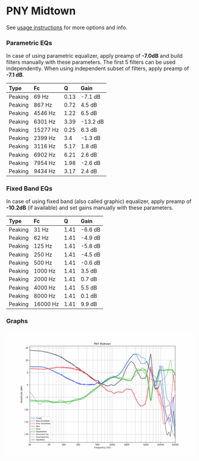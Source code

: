 # PNY Midtown
See [usage instructions](https://github.com/jaakkopasanen/AutoEq#usage) for more options and info.

### Parametric EQs
In case of using parametric equalizer, apply preamp of **-7.0dB** and build filters manually
with these parameters. The first 5 filters can be used independently.
When using independent subset of filters, apply preamp of **-7.1 dB**.

| Type    | Fc       |    Q | Gain     |
|:--------|:---------|:-----|:---------|
| Peaking | 69 Hz    | 0.13 | -7.1 dB  |
| Peaking | 867 Hz   | 0.72 | 4.5 dB   |
| Peaking | 4546 Hz  | 1.22 | 6.5 dB   |
| Peaking | 6301 Hz  | 3.39 | -13.2 dB |
| Peaking | 15277 Hz | 0.25 | 6.3 dB   |
| Peaking | 2399 Hz  | 3.4  | -1.3 dB  |
| Peaking | 3116 Hz  | 5.17 | 1.8 dB   |
| Peaking | 6902 Hz  | 6.21 | 2.6 dB   |
| Peaking | 7954 Hz  | 1.98 | -2.6 dB  |
| Peaking | 9434 Hz  | 3.17 | 2.4 dB   |

### Fixed Band EQs
In case of using fixed band (also called graphic) equalizer, apply preamp of **-10.2dB**
(if available) and set gains manually with these parameters.

| Type    | Fc       |    Q | Gain    |
|:--------|:---------|:-----|:--------|
| Peaking | 31 Hz    | 1.41 | -6.6 dB |
| Peaking | 62 Hz    | 1.41 | -4.9 dB |
| Peaking | 125 Hz   | 1.41 | -5.8 dB |
| Peaking | 250 Hz   | 1.41 | -4.5 dB |
| Peaking | 500 Hz   | 1.41 | -0.6 dB |
| Peaking | 1000 Hz  | 1.41 | 3.5 dB  |
| Peaking | 2000 Hz  | 1.41 | 0.7 dB  |
| Peaking | 4000 Hz  | 1.41 | 5.5 dB  |
| Peaking | 8000 Hz  | 1.41 | 0.1 dB  |
| Peaking | 16000 Hz | 1.41 | 9.9 dB  |

### Graphs
![](./PNY%20Midtown.png)